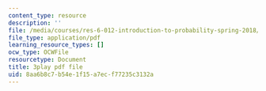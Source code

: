 ```yaml
---
content_type: resource
description: ''
file: /media/courses/res-6-012-introduction-to-probability-spring-2018/8aa6b8c7b54e1f15a7ecf77235c3132a_VCyJGp6Enxg.pdf
file_type: application/pdf
learning_resource_types: []
ocw_type: OCWFile
resourcetype: Document
title: 3play pdf file
uid: 8aa6b8c7-b54e-1f15-a7ec-f77235c3132a
---
```

